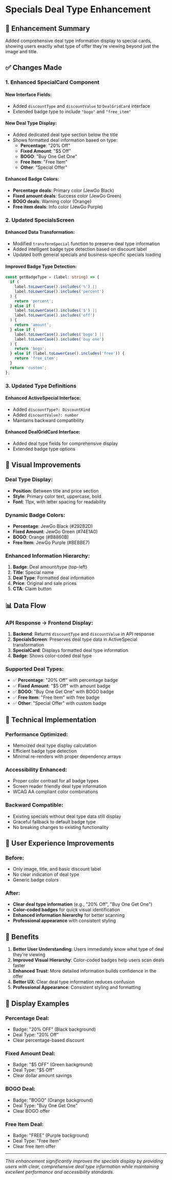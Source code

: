 # Specials Deal Type Enhancement

## 🎯 **Enhancement Summary**

Added comprehensive deal type information display to special cards, showing users exactly what type of offer they're viewing beyond just the image and title.

## ✅ **Changes Made**

### **1. Enhanced SpecialCard Component**

#### **New Interface Fields:**

- Added `discountType` and `discountValue` to `DealGridCard` interface
- Extended badge type to include `"bogo"` and `"free_item"`

#### **New Deal Type Display:**

- Added dedicated deal type section below the title
- Shows formatted deal information based on type:
  - **Percentage**: "20% Off"
  - **Fixed Amount**: "$5 Off"
  - **BOGO**: "Buy One Get One"
  - **Free Item**: "Free Item"
  - **Other**: "Special Offer"

#### **Enhanced Badge Colors:**

- **Percentage deals**: Primary color (JewGo Black)
- **Fixed amount deals**: Success color (JewGo Green)
- **BOGO deals**: Warning color (Orange)
- **Free item deals**: Info color (JewGo Purple)

### **2. Updated SpecialsScreen**

#### **Enhanced Data Transformation:**

- Modified `transformSpecial` function to preserve deal type information
- Added intelligent badge type detection based on discount label
- Updated both general specials and business-specific specials loading

#### **Improved Badge Type Detection:**

```typescript
const getBadgeType = (label: string) => {
  if (
    label.toLowerCase().includes('%') ||
    label.toLowerCase().includes('percent')
  ) {
    return 'percent';
  } else if (
    label.toLowerCase().includes('$') ||
    label.toLowerCase().includes('off')
  ) {
    return 'amount';
  } else if (
    label.toLowerCase().includes('bogo') ||
    label.toLowerCase().includes('buy one')
  ) {
    return 'bogo';
  } else if (label.toLowerCase().includes('free')) {
    return 'free_item';
  }
  return 'custom';
};
```

### **3. Updated Type Definitions**

#### **Enhanced ActiveSpecial Interface:**

- Added `discountType?: DiscountKind`
- Added `discountValue?: number`
- Maintains backward compatibility

#### **Enhanced DealGridCard Interface:**

- Added deal type fields for comprehensive display
- Extended badge type options

## 🎨 **Visual Improvements**

### **Deal Type Display:**

- **Position**: Between title and price section
- **Style**: Primary color text, uppercase, bold
- **Font**: 11px, with letter spacing for readability

### **Dynamic Badge Colors:**

- **Percentage**: JewGo Black (#292B2D)
- **Fixed Amount**: JewGo Green (#74E1A0)
- **BOGO**: Orange (#B8860B)
- **Free Item**: JewGo Purple (#BEBBE7)

### **Enhanced Information Hierarchy:**

1. **Badge**: Deal amount/type (top-left)
2. **Title**: Special name
3. **Deal Type**: Formatted deal information
4. **Price**: Original and sale prices
5. **CTA**: Claim button

## 📊 **Data Flow**

### **API Response → Frontend Display:**

1. **Backend**: Returns `discountType` and `discountValue` in API response
2. **SpecialsScreen**: Preserves deal type data in ActiveSpecial transformation
3. **SpecialCard**: Displays formatted deal type information
4. **Badge**: Shows color-coded deal type

### **Supported Deal Types:**

- ✅ **Percentage**: "20% Off" with percentage badge
- ✅ **Fixed Amount**: "$5 Off" with amount badge
- ✅ **BOGO**: "Buy One Get One" with BOGO badge
- ✅ **Free Item**: "Free Item" with free badge
- ✅ **Other**: "Special Offer" with custom badge

## 🔧 **Technical Implementation**

### **Performance Optimized:**

- Memoized deal type display calculation
- Efficient badge type detection
- Minimal re-renders with proper dependency arrays

### **Accessibility Enhanced:**

- Proper color contrast for all badge types
- Screen reader friendly deal type information
- WCAG AA compliant color combinations

### **Backward Compatible:**

- Existing specials without deal type data still display
- Graceful fallback to default badge type
- No breaking changes to existing functionality

## 🎯 **User Experience Improvements**

### **Before:**

- Only image, title, and basic discount label
- No clear indication of deal type
- Generic badge colors

### **After:**

- **Clear deal type information** (e.g., "20% Off", "Buy One Get One")
- **Color-coded badges** for quick visual identification
- **Enhanced information hierarchy** for better scanning
- **Professional appearance** with consistent styling

## 🚀 **Benefits**

1. **Better User Understanding**: Users immediately know what type of deal they're viewing
2. **Improved Visual Hierarchy**: Color-coded badges help users scan deals faster
3. **Enhanced Trust**: More detailed information builds confidence in the offer
4. **Better UX**: Clear deal type information reduces confusion
5. **Professional Appearance**: Consistent styling and formatting

## 📱 **Display Examples**

### **Percentage Deal:**

- Badge: "20% OFF" (Black background)
- Deal Type: "20% Off"
- Clear percentage-based discount

### **Fixed Amount Deal:**

- Badge: "$5 OFF" (Green background)
- Deal Type: "$5 Off"
- Clear dollar amount savings

### **BOGO Deal:**

- Badge: "BOGO" (Orange background)
- Deal Type: "Buy One Get One"
- Clear BOGO offer

### **Free Item Deal:**

- Badge: "FREE" (Purple background)
- Deal Type: "Free Item"
- Clear free item offer

---

_This enhancement significantly improves the specials display by providing users with clear, comprehensive deal type information while maintaining excellent performance and accessibility standards._
